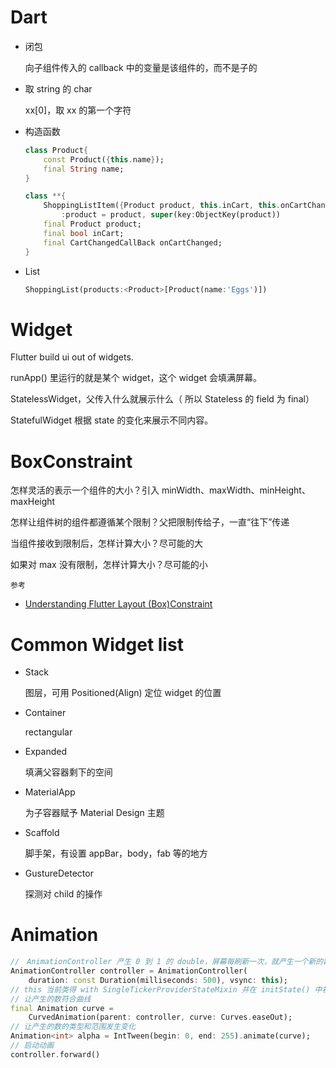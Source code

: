 # Dart

- 闭包

  向子组件传入的 callback 中的变量是该组件的，而不是子的

- 取 string 的 char

  xx[0]，取 xx 的第一个字符

- 构造函数

  ```dart
  class Product{
      const Product({this.name});
      final String name;
  }
  
  class **{
      ShoppingListItem({Product product, this.inCart, this.onCartChanged})
          :product = product, super(key:ObjectKey(product))
      final Product product;
      final bool inCart;
      final CartChangedCallBack onCartChanged;
  }
  ```

- List

  ```dart
  ShoppingList(products:<Product>[Product(name:'Eggs')])
  ```

# Widget

Flutter build ui out of widgets. 

runApp() 里运行的就是某个 widget，这个 widget 会填满屏幕。

StatelessWidget，父传入什么就展示什么（ 所以 Stateless 的 field 为 final）

StatefulWidget 根据 state 的变化来展示不同内容。

# BoxConstraint

怎样灵活的表示一个组件的大小？引入 minWidth、maxWidth、minHeight、maxHeight

怎样让组件树的组件都遵循某个限制？父把限制传给子，一直“往下”传递

当组件接收到限制后，怎样计算大小？尽可能的大

如果对 max 没有限制，怎样计算大小？尽可能的小

`参考`

- [Understanding Flutter Layout (Box)Constraint](https://proandroiddev.com/understanding-flutter-layout-box-constraints-292cc0d5e807)

# Common Widget list

- Stack

  图层，可用 Positioned(Align) 定位 widget 的位置

- Container

  rectangular

- Expanded

  填满父容器剩下的空间

- MaterialApp

  为子容器赋予 Material Design 主题

- Scaffold

  脚手架，有设置 appBar，body，fab 等的地方

- GustureDetector

  探测对 child 的操作

# Animation

```dart
//　AnimationController 产生 0 到 1 的 double，屏幕每刷新一次，就产生一个新的数
AnimationController controller = AnimationController(
    duration: const Duration(milliseconds: 500), vsync: this);
// this 当前类得 with SingleTickerProviderStateMixin 并在 initState() 中初始化 controller
// 让产生的数符合曲线
final Animation curve =
    CurvedAnimation(parent: controller, curve: Curves.easeOut);
// 让产生的数的类型和范围发生变化
Animation<int> alpha = IntTween(begin: 0, end: 255).animate(curve);
// 启动动画
controller.forward()
```

